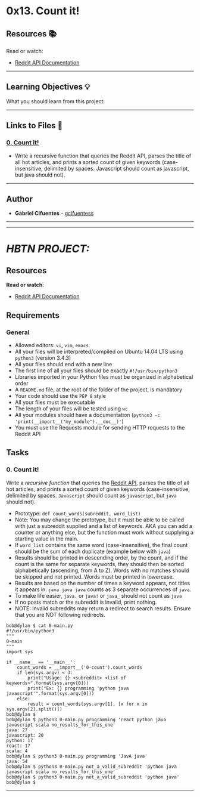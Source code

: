 # 0x13. Count it!

## Resources :books:
Read or watch:
* [Reddit API Documentation](https://www.reddit.com/dev/api/)

---
## Learning Objectives :bulb:
What you should learn from this project:

---

## Links to Files :file_folder:

### [0. Count it!](./0-count.py)
* Write a recursive function that queries the Reddit API, parses the title of all hot articles, and prints a sorted count of given keywords (case-insensitive, delimited by spaces. Javascript should count as javascript, but java should not).

---

## Author
* **Gabriel Cifuentes** - [gcifuentess](https://github.com/gcifuentess)


---
---

# *HBTN PROJECT:*


Resources
---------


**Read or watch**:


* [Reddit API Documentation](https://intranet.hbtn.io/rltoken/PV_GanilbTliu3BSqFKPKA "Reddit API Documentation")


Requirements
------------


### General


* Allowed editors: `vi`, `vim`, `emacs`
* All your files will be interpreted/compiled on Ubuntu 14.04 LTS using `python3` (version 3.4.3)
* All your files should end with a new line
* The first line of all your files should be exactly `#!/usr/bin/python3`
* Libraries imported in your Python files must be organized in alphabetical order
* A `README.md` file, at the root of the folder of the project, is mandatory
* Your code should use the `PEP 8` style
* All your files must be executable
* The length of your files will be tested using `wc`
* All your modules should have a documentation (`python3 -c 'print(__import__("my_module").__doc__)'`)
* You must use the Requests module for sending HTTP requests to the Reddit API



Tasks
-----

###  0. Count it!

Write a *recursive function* that queries the [Reddit API](https://intranet.hbtn.io/rltoken/PV_GanilbTliu3BSqFKPKA "Reddit API"), parses the title of all hot articles, and prints a sorted count of given keywords (case-insensitive, delimited by spaces. `Javascript` should count as `javascript`, but `java` should not).

* Prototype: `def count_words(subreddit, word_list)`
* Note: You may change the prototype, but it must be able to be called with just a subreddit supplied and a list of keywords. AKA you can add a counter or anything else, but the function must work without supplying a starting value in the main.
* If `word_list` contains the same word (case-insensitive), the final count should be the sum of each duplicate (example below with `java`)
* Results should be printed in descending order, by the count, and if the count is the same for separate keywords, they should then be sorted alphabetically (ascending, from A to Z). Words with no matches should be skipped and not printed. Words must be printed in lowercase.
* Results are based on the number of times a keyword appears, not titles it appears in. `java java java` counts as 3 separate occurrences of `java`.
* To make life easier, `java.` or `java!` or `java_` should not count as `java`
* If no posts match or the subreddit is invalid, print nothing.
* NOTE: Invalid subreddits may return a redirect to search results. Ensure that you are NOT following redirects.


```
bob@dylan $ cat 0-main.py 
#!/usr/bin/python3
"""
0-main
"""
import sys

if __name__ == '__main__':
    count_words = __import__('0-count').count_words
    if len(sys.argv) < 3:
        print("Usage: {} <subreddit> <list of keywords>".format(sys.argv[0]))
        print("Ex: {} programming 'python java javascript'".format(sys.argv[0]))
    else:
        result = count_words(sys.argv[1], [x for x in sys.argv[2].split()])
bob@dylan $             
bob@dylan $ python3 0-main.py programming 'react python java javascript scala no_results_for_this_one'
java: 27
javascript: 20
python: 17
react: 17
scala: 4
bob@dylan $ python3 0-main.py programming 'JavA java'
java: 54
bob@dylan $ python3 0-main.py not_a_valid_subreddit 'python java javascript scala no_results_for_this_one'
bob@dylan $ python3 0-main.py not_a_valid_subreddit 'python java'
bob@dylan $ 

```
---
